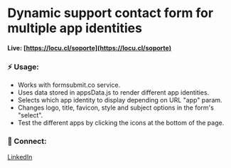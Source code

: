 # Dynamic support contact form for multiple app identities

**Live: [https://locu.cl/soporte](https://locu.cl/soporte)**

### ⚡ Usage:
* Works with formsubmit.co service.
* Uses data stored in appsData.js to render different app identities.
* Selects which app identity to display depending on URL "app" param.
* Changes logo, title, favicon, style and subject options in the form's "select".
* Test the different apps by clicking the icons at the bottom of the page.

### 👤 Connect:
[LinkedIn](https://www.linkedin.com/in/criswr)